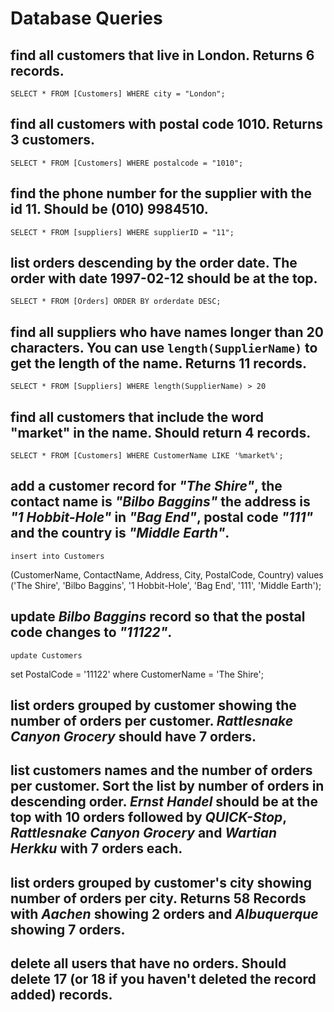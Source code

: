 # Database Queries

## find all customers that live in London. Returns 6 records.

    SELECT * FROM [Customers] WHERE city = "London";

## find all customers with postal code 1010. Returns 3 customers.

    SELECT * FROM [Customers] WHERE postalcode = "1010";

## find the phone number for the supplier with the id 11. Should be (010) 9984510.

    SELECT * FROM [suppliers] WHERE supplierID = "11";

## list orders descending by the order date. The order with date 1997-02-12 should be at the top.

    SELECT * FROM [Orders] ORDER BY orderdate DESC;

## find all suppliers who have names longer than 20 characters. You can use `length(SupplierName)` to get the length of the name. Returns 11 records.

    SELECT * FROM [Suppliers] WHERE length(SupplierName) > 20

## find all customers that include the word "market" in the name. Should return 4 records.

    SELECT * FROM [Customers] WHERE CustomerName LIKE '%market%';

## add a customer record for _"The Shire"_, the contact name is _"Bilbo Baggins"_ the address is _"1 Hobbit-Hole"_ in _"Bag End"_, postal code _"111"_ and the country is _"Middle Earth"_.

    insert into Customers

(CustomerName, ContactName, Address, City, PostalCode, Country)
values ('The Shire', 'Bilbo Baggins', '1 Hobbit-Hole', 'Bag End',
'111', 'Middle Earth');

## update _Bilbo Baggins_ record so that the postal code changes to _"11122"_.

    update Customers

set PostalCode = '11122'
where CustomerName = 'The Shire';

## list orders grouped by customer showing the number of orders per customer. _Rattlesnake Canyon Grocery_ should have 7 orders.

## list customers names and the number of orders per customer. Sort the list by number of orders in descending order. _Ernst Handel_ should be at the top with 10 orders followed by _QUICK-Stop_, _Rattlesnake Canyon Grocery_ and _Wartian Herkku_ with 7 orders each.

## list orders grouped by customer's city showing number of orders per city. Returns 58 Records with _Aachen_ showing 2 orders and _Albuquerque_ showing 7 orders.

## delete all users that have no orders. Should delete 17 (or 18 if you haven't deleted the record added) records.
